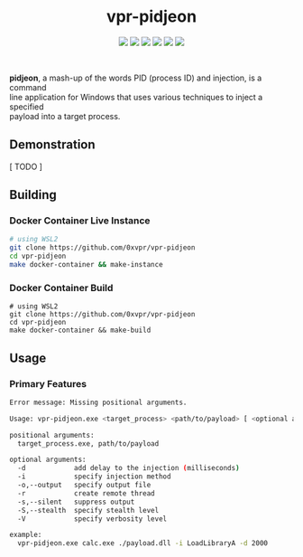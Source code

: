 <h1 align="center">vpr-pidjeon</h1>
<p align="center">
  <img src="https://img.shields.io/badge/Windows--x86__64-supported-green">
  <img src="https://img.shields.io/badge/Windows--x86-supported-green">
  <img src="https://img.shields.io/badge/Linux--x86__64-unsupported-red">
  <img src="https://img.shields.io/badge/Linux--x86-unsupported-red">
  <img src="https://img.shields.io/badge/tests-failing-red">
  <a href="https://mit-license.org/">
    <img src="https://img.shields.io/github/license/0xvpr/vpr-pidjeon?style=flat-square">
  </a>
</p>
<br>

**pidjeon**, a mash-up of the words PID (process ID) and injection, is a command  
line application for Windows that uses various techniques to inject a specified  
payload into a target process.  

## Demonstration
[ TODO ]

## Building
### Docker Container Live Instance
```bash
# using WSL2
git clone https://github.com/0xvpr/vpr-pidjeon
cd vpr-pidjeon
make docker-container && make-instance
```
### Docker Container Build
```
# using WSL2
git clone https://github.com/0xvpr/vpr-pidjeon
cd vpr-pidjeon
make docker-container && make-build
```

## Usage
### Primary Features
```bash
Error message: Missing positional arguments.

Usage: vpr-pidjeon.exe <target_process> <path/to/payload> [ <optional arguments> ]

positional arguments:
  target_process.exe, path/to/payload

optional arguments:
  -d            add delay to the injection (milliseconds)
  -i            specify injection method
  -o,--output   specify output file
  -r            create remote thread
  -s,--silent   suppress output
  -S,--stealth  specify stealth level
  -V            specify verbosity level

example:
  vpr-pidjeon.exe calc.exe ./payload.dll -i LoadLibraryA -d 2000
```
